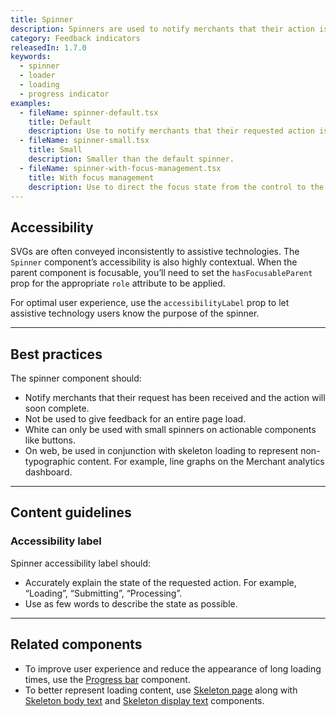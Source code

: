```yaml
---
title: Spinner
description: Spinners are used to notify merchants that their action is being processed. For loading states, spinners should only be used for content that can’t be represented with skeleton loading components, like for data charts.
category: Feedback indicators
releasedIn: 1.7.0
keywords:
  - spinner
  - loader
  - loading
  - progress indicator
examples:
  - fileName: spinner-default.tsx
    title: Default
    description: Use to notify merchants that their requested action is being processed.
  - fileName: spinner-small.tsx
    title: Small
    description: Smaller than the default spinner.
  - fileName: spinner-with-focus-management.tsx
    title: With focus management
    description: Use to direct the focus state from the control to the spinner, to the content.
---
```


## Accessibility

SVGs are often conveyed inconsistently to assistive technologies. The `Spinner` component’s accessibility is also highly contextual. When the parent component is focusable, you’ll need to set the `hasFocusableParent` prop for the appropriate `role` attribute to be applied.

For optimal user experience, use the `accessibilityLabel` prop to let assistive technology users know the purpose of the spinner.

---

## Best practices

The spinner component should:

- Notify merchants that their request has been received and the action will soon complete.
- Not be used to give feedback for an entire page load.
- White can only be used with small spinners on actionable components like buttons.
- On web, be used in conjunction with skeleton loading to represent non-typographic content. For example, line graphs on the Merchant analytics dashboard.

---

## Content guidelines

### Accessibility label

Spinner accessibility label should:

- Accurately explain the state of the requested action. For example, “Loading”, “Submitting”, “Processing”.
- Use as few words to describe the state as possible.

---

## Related components

- To improve user experience and reduce the appearance of long loading times, use the [Progress bar](https://polaris.shopify.com/components/progress-bar) component.
- To better represent loading content, use [Skeleton page](https://polaris.shopify.com/components/skeleton-page) along with [Skeleton body text](https://polaris.shopify.com/components/skeleton-body-text) and [Skeleton display text](https://polaris.shopify.com/components/skeleton-display-text) components.
